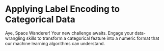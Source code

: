 # Applying Label Encoding to Categorical Data

Aye, Space Wanderer! Your new challenge awaits. Engage your data-wrangling skills to transform a categorical feature into a numeric format that our machine learning algorithms can understand.
